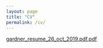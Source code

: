 ```yaml
---
layout: page
title: "CV"
permalink: /cv/
---
```

[gardner_resume_26_oct_2019.pdf.pdf](https://mxndrwgrdnr.github.io/gardner_resume_26_oct_2019.pdf)

